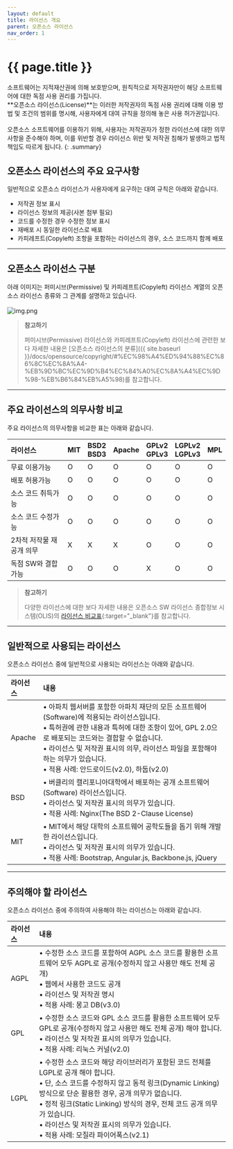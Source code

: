```yaml
---
layout: default
title: 라이선스 개요
parent: 오픈소스 라이선스
nav_order: 1
---
```

# {{ page.title }}

소프트웨어는 지적재산권에 의해 보호받으며, 원칙적으로 저작권자만이 해당 소프트웨어에 대한 독점 사용 권리를 가집니다.<br> 
**오픈소스 라이선스(License)**는 이러한 저작권자의 독점 사용 권리에 대해 이용 방법 및 조건의 범위를 명시해, 사용자에게 대여 규칙을 정의해 놓은 사용 허가권입니다.<br><br>
오픈소스 소프트웨어를 이용하기 위해, 사용자는 저작권자가 정한 라이선스에 대한 의무사항을 준수해야 하며, 이를 위반할 경우 라이선스 위반 및 저작권 침해가 발생하고 법적 책임도 따르게 됩니다.
{: .summary}

## 오픈소스 라이선스의 주요 요구사항
일반적으로 오픈소스 라이선스가 사용자에게 요구하는 대여 규칙은 아래와 같습니다.
- 저작권 정보 표시
- 라이선스 정보의 제공(사본 첨부 필요)
- 코드를 수정한 경우 수정한 정보 표시
- 재배포 시 동일한 라이선스로 배포
- 카피레프트(Copyleft) 조항을 포함하는 라이선스의 경우, 소스 코드까지 함께 배포

<hr />

## 오픈소스 라이선스 구분
아래 이미지는 퍼미시브(Permissive) 및 카피레프트(Copyleft) 라이선스 계열의 오픈소스 라이선스 종류와 그 관계를 설명하고 있습니다.<br><br>
![img.png](https://t1.kakaocdn.net/olive/ossguide/oss_license.png)

>  **참고하기**
> 
>  퍼미시브(Permissive) 라이선스와 카피레프트(Copyleft) 라이선스에 관련한 보다 자세한 내용은 [오픈소스 라이선스의 분류]({{ site.baseurl }}/docs/opensource/copyright/#%EC%98%A4%ED%94%88%EC%86%8C%EC%8A%A4-%EB%9D%BC%EC%9D%B4%EC%84%A0%EC%8A%A4%EC%9D%98-%EB%B6%84%EB%A5%98)를 참고합니다.


----

## 주요 라이선스의 의무사항 비교
주요 라이선스의 의무사항을 비교한 표는 아래와 같습니다.

| 라이선스           | MIT | BSD2<br/>BSD3 | Apache | GPLv2<br/>GPLv3 | LGPLv2<br/>LGPLv3 | MPL |
|:---------------|:----|:--------------|--------|-----------------|----------------|-----|
| 무료 이용가능        | O   | O  | O      | O               | O             | O   |
| 배포 허용가능        | O   | O  | O      | O               | O            | O   |
| 소스 코드 취득가능      | O   | O  | O      | O               |        O       | O   |
| 소스 코드 수정가능      | O   | O   | O      | O               | O              | O   |
| 2차적 저작물 재공개 의무 | X   | X  | X      | O               | O              | O   |
| 독점 SW와 결합 가능   | O   | O   | O      | X               | O              | O   |

>**참고하기**
>
>  다양한 라이선스에 대한 보다 자세한 내용은 오픈소스 SW 라이선스 종합정보 시스템(OLIS)의 [라이선스 비교표](https://olis.or.kr/license/compareGuide.do){:target="_blank"}를 참고합니다.  


----

## 일반적으로 사용되는 라이선스
오픈소스 라이선스 중에 일반적으로 사용되는 라이선스는 아래와 같습니다.

| 라이선스 | 내용                                                                                                                                                                                                             |
|:-----|:---------------------------------------------------------------------------------------------------------------------------------------------------------------------------------------------------------------|
| Apache | • 아파치 웹서버를 포함한 아파치 재단의 모든 소프트웨어(Software)에 적용되는 라이선스입니다.<br> • 특허권에 관한 내용과 특허에 대한 조항이 있어, GPL 2.0으로 배포되는 코드와는 결합할 수 없습니다.<br> • 라이선스 및 저작권 표시의 의무, 라이선스 파일을 포함해야 하는 의무가 있습니다.<br> • 적용 사례: 안드로이드(v2.0), 하둡(v2.0) |
| BSD  | • 버클리의 캘리포니아대학에서 배포하는 공개 소프트웨어(Software) 라이선스입니다.<br> • 라이선스 및 저작권 표시의 의무가 있습니다.<br> • 적용 사례: Nginx(The BSD 2-Clause License)                                                                                  |
| MIT | • MIT에서 해당 대학의 소프트웨어 공학도들을 돕기 위해 개발한 라이선스입니다.<br> • 라이선스 및 저작권 표시의 의무가 있습니다.<br> • 적용 사례: Bootstrap, Angular.js, Backbone.js, jQuery                                                                           |


----

## 주의해야 할 라이선스
오픈소스 라이선스 중에 주의하여 사용해야 하는 라이선스는 아래와 같습니다.

| 라이선스 | 내용                                                                                                                                                                                                                                                |
|:-----|:--------------------------------------------------------------------------------------------------------------------------------------------------------------------------------------------------------------------------------------------------|
| AGPL | • 수정한 소스 코드를 포함하여 AGPL 소스 코드를 활용한 소프트웨어 모두 AGPL로 공개(수정하지 않고 사용만 해도 전체 공개)<br> • 웹에서 사용한 코드도 공개<br> •  라이선스 및 저작권 명시<br> •  적용 사례: 몽고 DB(v3.0)                                                                                                       |
| GPL  | • 수정한 소스 코드와 GPL 소스 코드를 활용한 소프트웨어 모두 GPL로 공개(수정하지 않고 사용만 해도 전체 공개) 해야 합니다.<br> • 라이선스 및 저작권 표시의 의무가 있습니다.<br> •  적용 사례: 리눅스 커널(v2.0)                                                                                                              |
| LGPL | • 수정한 소스 코드와 해당 라이브러리가 포함된 코드 전체를 LGPL로 공개 해야 합니다.<br> • 단, 소스 코드를 수정하지 않고 동적 링크(Dynamic Linking) 방식으로 단순 활용한 경우, 공개 의무가 없습니다.<br> • 정적 링크(Static Linking) 방식의 경우, 전체 코드 공개 의무가 있습니다.<br> • 라이선스 및 저작권 표시의 의무가 있습니다.<br> • 적용 사례: 모질라 파이어폭스(v2.1) |


